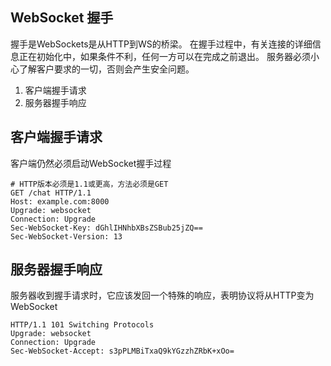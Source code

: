 
## WebSocket 握手
握手是WebSockets是从HTTP到WS的桥梁。 在握手过程中，有关连接的详细信息正在初始化中，如果条件不利，任何一方可以在完成之前退出。 服务器必须小心了解客户要求的一切，否则会产生安全问题。

1. 客户端握手请求
2. 服务器握手响应

## 客户端握手请求
客户端仍然必须启动WebSocket握手过程
```shell
# HTTP版本必须是1.1或更高，方法必须是GET
GET /chat HTTP/1.1
Host: example.com:8000
Upgrade: websocket
Connection: Upgrade
Sec-WebSocket-Key: dGhlIHNhbXBsZSBub25jZQ==
Sec-WebSocket-Version: 13
```

## 服务器握手响应
服务器收到握手请求时，它应该发回一个特殊的响应，表明协议将从HTTP变为WebSocket
```shell
HTTP/1.1 101 Switching Protocols
Upgrade: websocket
Connection: Upgrade
Sec-WebSocket-Accept: s3pPLMBiTxaQ9kYGzzhZRbK+xOo=
```
